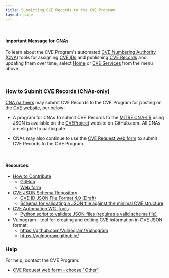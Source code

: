 ```yaml
---
title: Submitting CVE Records to the CVE Program
layout: page
---
```


<br>

#### Important Message for CNAs

To learn about the CVE Program's automated [CVE Numbering Authority (CNA)](https://www.cve.org/ProgramOrganization/CNAs) tools for assigning [CVE IDs](https://www.cve.org/ResourcesSupport/Glossary?activeTerm=CVEID) and publishing [CVE Records](https://www.cve.org/ResourcesSupport/Glossary?activeTerm=glossaryRecord) and updating them over time, select [Home](https://cveproject.github.io/) or [CVE Services](https://cveproject.github.io/automation-cve-services) from the menu above.

<br>

### How to Submit CVE Records (CNAs-only)

[CNA partners](https://www.cve.org/ProgramOrganization/CNAs) may submit CVE Records to the CVE Program for posting on the [CVE website](https://www.cve.org/), per below:

* A program for CNAs to submit CVE Records to the [MITRE CNA-LR](https://www.cve.org/PartnerInformation/ListofPartners/partner/mitre) using JSON is available on the [CVEProject](https://github.com/CVEProject/cvelist) website on GitHub.com. All CNAs are eligible to participate.

* CNAs may also continue to use the [CVE Request web form](https://cveform.mitre.org/) to submit CVE Records to the CVE Program.

<br>

#### Resources                                     

* [How to Contribute](https://cve.mitre.org/cve/cna/CVE_Entry_Creation.pptx)
  * [GitHub](https://cve.mitre.org/cve/cna/CVE_Entry_Submission_Process.pptx)
  * [Web form](https://cve.mitre.org/cve/cna/CVE_Entry_Submission_Process.pptx)
* [CVE JSON Schema Repository](https://github.com/CVEProject/automation-working-group/tree/master/cve_json_schema)
  <ul>
    <li><a href="https://github.com/CVEProject/automation-working-group/blob/master/cve_json_schema/DRAFT-JSON-file-format-v4.md">CVE ID JSON File Format 4.0 (Draft)</a></li>
    <li><a href="https://github.com/CVEProject/automation-working-group/blob/master/cve_json_schema/CVE_JSON_4.0_min_public.schema">Schema for validating a JSON file against the minimal CVE structure</a></li>
  </ul>
* [CVE Automation WG Tools](https://github.com/CVEProject/automation-working-group/tree/master/tools)
  <ul>
    <li><a href="https://github.com/CVEProject/automation-working-group/blob/master/tools/cmdlinejsonvalidator.py">Python script to validate JSON files (requires a valid schema file)</a></li>
  </ul>
* Vulnogram - tool for creating and editing CVE information in CVE JSON format:
  <ul>
  <li><a href="https://github.com/Vulnogram/Vulnogram">https://github.com/Vulnogram/Vulnogram</a></li>
  <li><a href="https://vulnogram.github.io/">https://vulnogram.github.io/</a></li>
  </ul>

### Help
      
For help, contact the CVE Program:                                      
                                              
* [CVE Request web form - choose "Other"](https://cveform.mitre.org/)
